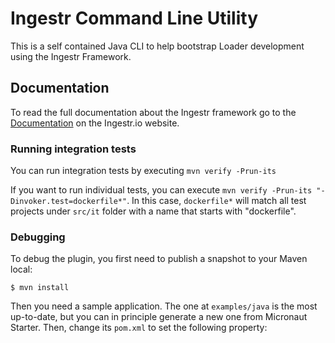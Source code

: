 # Ingestr Command Line Utility

This is a self contained Java CLI to help bootstrap Loader development using the Ingestr Framework.

## Documentation

To read the full documentation about the Ingestr framework go to the [Documentation](https://ingestr.io/docs/latest) on
the Ingestr.io website.

### Running integration tests

You can run integration tests by executing `mvn verify -Prun-its`

If you want to run individual tests, you can execute `mvn verify -Prun-its "-Dinvoker.test=dockerfile*"`. In this case,
`dockerfile*` will match all test projects under `src/it` folder with a name that starts with "dockerfile".

### Debugging

To debug the plugin, you first need to publish a snapshot to your Maven local:

```shell
$ mvn install
```

Then you need a sample application. The one at `examples/java` is the most up-to-date, but you can in principle generate
a new one from Micronaut Starter. Then, change its `pom.xml` to set the following property:
  